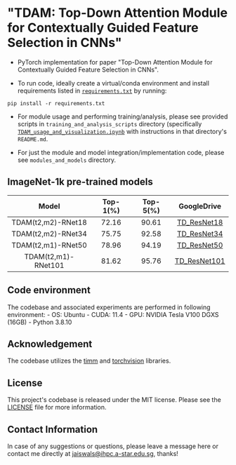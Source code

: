 # "TDAM: Top-Down Attention Module for Contextually Guided Feature Selection in CNNs" 

- PyTorch implementation for paper "Top-Down Attention Module for Contextually Guided Feature Selection in CNNs".

- To run code, ideally create a virtual/conda environment and install requirements listed in [`requirements.txt`](requirements.txt) by running: 
```
pip install -r requirements.txt
```

- For module usage and performing training/analysis, please see provided scripts in `training_and_analysis_scripts` directory (specifically [`TDAM_usage_and_visualization.ipynb`](TDAM_usage_and_visualization.ipynb) with instructions in that directory's `README.md`. 

- For just the module and model integration/implementation code, please see `modules_and_models` directory.

## ImageNet-1k pre-trained models

|Model|Top-1(%)|Top-5(%)|GoogleDrive|
|:-------:|:----:|:---:|:----------------:|
|TDAM(t2,m2)-RNet18 |72.16|90.61|[TD_ResNet18](https://drive.google.com/file/d/1_dko76uh6YjQG9o_vw6LkXTB_3abYbQG/view?usp=sharing)|
|TDAM(t2,m2)-RNet34 |75.75|92.58|[TD_ResNet34](https://drive.google.com/file/d/1v1DOkjbtXAMUgQLzuox9xCFpG4XgCZGF/view?usp=sharing)|
|TDAM(t2,m1)-RNet50 |78.96|94.19|[TD_ResNet50](https://drive.google.com/file/d/1teK0HxyP_3P1pDLePwesiO8xG_ZAJVR_/view?usp=sharing)|
|TDAM(t2,m1)-RNet101|81.62|95.76|[TD_ResNet101](https://drive.google.com/file/d/1bbUztG6NpL2vUKmTfpjKRiSCjzQvtYzt/view?usp=sharing)|

## Code environment
The codebase and associated experiments are performed in following environment:
    - OS: Ubuntu
    - CUDA: 11.4
    - GPU: NVIDIA Tesla V100 DGXS (16GB)
    - Python 3.8.10

## Acknowledgement
The codebase utilizes the [timm](https://github.com/rwightman/pytorch-image-models) and [torchvision](https://github.com/pytorch/vision) libraries.

## License
This project's codebase is released under the MIT license. Please see the [LICENSE](LICENSE) file for more information.

## Contact Information
In case of any suggestions or questions, please leave a message here or contact me directly at jaiswals@ihpc.a-star.edu.sg, thanks!